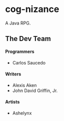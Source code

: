 # cog-nizance
A Java RPG.

## The Dev Team

#### Programmers
- Carlos Saucedo

#### Writers
- Alexis Aken
- John David Griffin, Jr.

#### Artists
- Ashelynx
